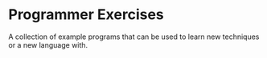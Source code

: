 # Programmer Exercises

A collection of example programs that can be used to learn new techniques or a new language with.
